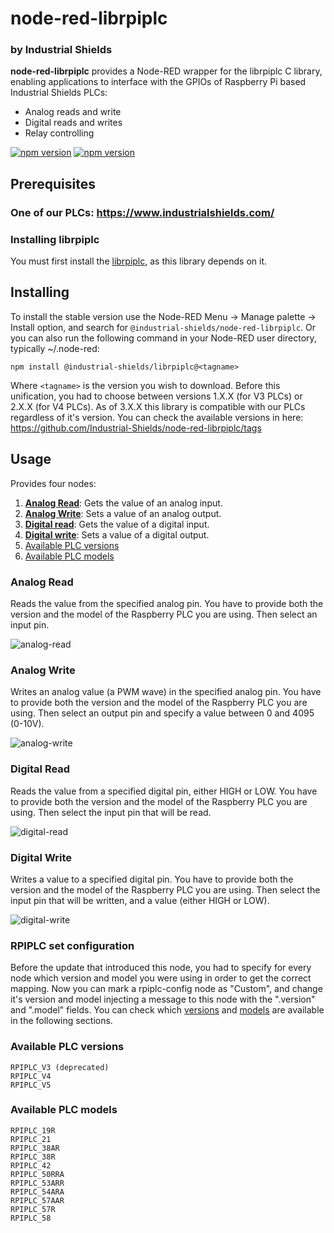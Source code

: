 # node-red-librpiplc
### by Industrial Shields

**node-red-librpiplc** provides a Node-RED wrapper for the librpiplc C library, enabling applications to interface with the GPIOs of Raspberry Pi based Industrial Shields PLCs:
* Analog reads and write
* Digital reads and writes
* Relay controlling

<a href="https://www.npmjs.com/package/@industrial-shields/node-red-librpiplc"><img title="npm version" src="https://badgen.net/npm/v/@industrial-shields/node-red-librpiplc"></a>
<a href="https://www.npmjs.com/package/@industrial-shields/node-red-librpiplc"><img title="npm version" src="https://badgen.net/npm/dt/@industrial-shields/node-red-librpiplc"></a>



## Prerequisites

### One of our PLCs: https://www.industrialshields.com/


### Installing librpiplc

You must first install the [librpiplc](https://github.com/Industrial-Shields/librpiplc), as this library depends on it.



## Installing

To install the stable version use the Node-RED Menu -> Manage palette -> Install option, and search for `@industrial-shields/node-red-librpiplc`. Or you can also run the following command in your Node-RED user directory, typically ~/.node-red:
```
npm install @industrial-shields/librpiplc@<tagname>
```
Where `<tagname>` is the version you wish to download. Before this unification, you had to choose between versions 1.X.X (for V3 PLCs) or 2.X.X (for V4 PLCs). As of 3.X.X this library is compatible with our PLCs regardless of it's version.
You can check the available versions in here: https://github.com/Industrial-Shields/node-red-librpiplc/tags


## Usage
Provides four nodes:
1. **[Analog Read](#analog-read)**: Gets the value of an analog input.
1. **[Analog Write](#analog-write)**: Sets a value of an analog output.
1. **[Digital read](#digital-read)**: Gets the value of a digital input.
1. **[Digital write](#digital-write)**: Sets a value of a digital output.
1. [Available PLC versions](#available-versions)
1. [Available PLC models](#available-models)


### <a name="analog-read"></a>Analog Read

Reads the value from the specified analog pin. You have to provide both the version and the model of the Raspberry PLC you are using. Then select an input pin.

![analog-read](https://user-images.githubusercontent.com/61695455/130433880-cc4007e6-60df-4f32-a01d-0aa74b52a5c7.png)


### <a name="analog-write"></a>Analog Write

Writes an analog value (a PWM wave) in the specified analog pin. You have to provide both the version and the model of the Raspberry PLC you are using. Then select an output pin and specify a value between 0 and 4095 (0-10V).

![analog-write](https://user-images.githubusercontent.com/61695455/130433860-c204c9e9-101b-4a5e-9ef9-c05293de6632.png)


### <a name="digital-read"></a>Digital Read
Reads the value from a specified digital pin, either HIGH or LOW. You have to provide both the version and the model of the Raspberry PLC you are using. Then select the input pin that will be read.

![digital-read](https://user-images.githubusercontent.com/61695455/130433842-ee026f14-8c37-4f69-99ba-fe1d5baa2b08.png)


### <a name="digital-write"></a>Digital Write
Writes a value to a specified digital pin. You have to provide both the version and the model of the Raspberry PLC you are using. Then select the input pin that will be written, and a value (either HIGH or LOW).

![digital-write](https://user-images.githubusercontent.com/61695455/130433826-61f2cbc8-9d93-4284-b1c4-7931d99da6d2.png)

### <a name="rpiplc-set-config"></a>RPIPLC set configuration
Before the update that introduced this node, you had to specify for every node which version and model you were using in order to get the correct mapping. Now you can mark a rpiplc-config node as "Custom", and change it's version and model injecting a message to this node with the ".version" and ".model" fields. You can check which [versions](#available-versions) and [models](#available-models) are available in the following sections.


### <a name="available-versions"></a>Available PLC versions
```
RPIPLC_V3 (deprecated)
RPIPLC_V4
RPIPLC_V5
```


### <a name="available-models"></a>Available PLC models
```
RPIPLC_19R
RPIPLC_21
RPIPLC_38AR
RPIPLC_38R
RPIPLC_42
RPIPLC_50RRA
RPIPLC_53ARR
RPIPLC_54ARA
RPIPLC_57AAR
RPIPLC_57R
RPIPLC_58
```
